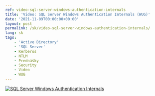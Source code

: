 ```yaml
---
ref: video-sql-server-windows-authentication-internals
title: 'Video: SQL Server Windows Authentication Internals (WUG)'
date: '2021-11-09T00:00:00+00:00'
layout: post
permalink: /sk/video-sql-server-windows-authentication-internals/
lang: sk
tags:
    - 'Active Directory'
    - 'SQL Server'
    - Kerberos
    - NTLM
    - Prednášky
    - Security
    - Video
    - WUG
---
```


[![SQL Server Windows Authentication Internals](https://wug.cz/online/akce/GetFile.ashx?PhotoID=3308&ThumbnailSizeName=detail)](https://wug.cz/zaznamy/726-SQL-Server-Bootcamp-2021-SQL-Server-Windows-Authentication-Internals)
